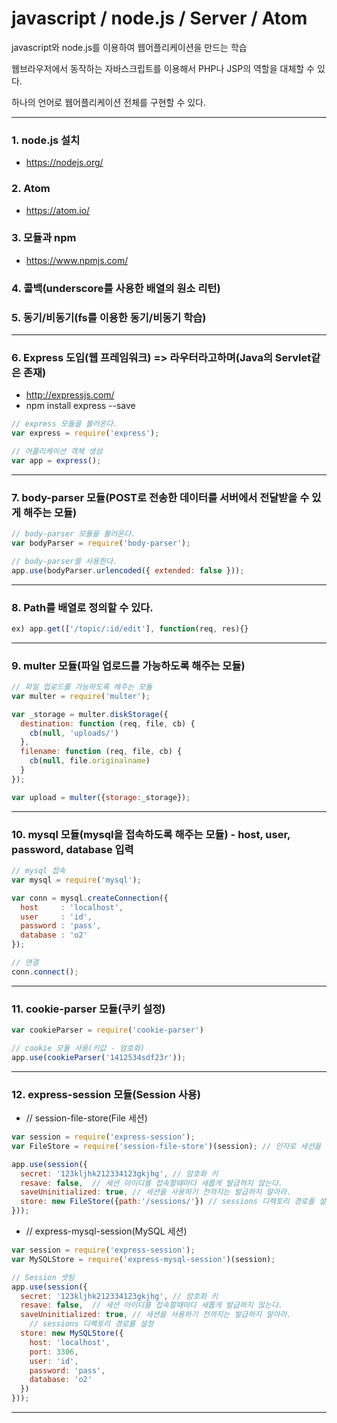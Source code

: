 # javascript / node.js / Server / Atom

javascript와 node.js를 이용하여 웹어플리케이션을 만드는 학습

웹브라우저에서 동작하는 자바스크립트를 이용해서 PHP나 JSP의 역할을 대체할 수 있다.

하나의 언어로 웹어플리케이션 전체를 구현할 수 있다.

***

### 1. node.js 설치
- <https://nodejs.org/>
### 2. Atom
- <https://atom.io/>
### 3. 모듈과 npm
- <https://www.npmjs.com/>
### 4. 콜백(underscore를 사용한 배열의 원소 리턴)
### 5. 동기/비동기(fs를 이용한 동기/비동기 학습)
----------------------------------------------------------------------------------
### 6. Express 도입(웹 프레임워크) => 라우터라고하며(Java의 Servlet같은 존재)
- <http://expressjs.com/>
- npm install express --save
~~~js
// express 모듈을 불러온다.
var express = require('express');

// 어플리케이션 객체 생성
var app = express();
~~~
----------------------------------------------------------------------------------
### 7. body-parser 모듈(POST로 전송한 데이터를 서버에서 전달받을 수 있게 해주는 모듈)
~~~js
// body-parser 모듈을 불러온다.
var bodyParser = require('body-parser');

// body-parser를 사용한다.
app.use(bodyParser.urlencoded({ extended: false }));
~~~
----------------------------------------------------------------------------------
### 8. Path를 배열로 정의할 수 있다.
~~~js
ex) app.get(['/topic/:id/edit'], function(req, res){}
~~~
----------------------------------------------------------------------------------
### 9. multer 모듈(파일 업로드를 가능하도록 해주는 모듈)
~~~js
// 파일 업로드를 가능하도록 해주는 모듈
var multer = require('multer');

var _storage = multer.diskStorage({
  destination: function (req, file, cb) {
    cb(null, 'uploads/')
  },
  filename: function (req, file, cb) {
    cb(null, file.originalname)
  }
});

var upload = multer({storage:_storage});
~~~
----------------------------------------------------------------------------------
### 10. mysql 모듈(mysql을 접속하도록 해주는 모듈) - host, user, password, database 입력
~~~js
// mysql 접속
var mysql = require('mysql');

var conn = mysql.createConnection({
  host     : 'localhost',
  user     : 'id',
  password : 'pass',
  database : 'o2'
});

// 연결
conn.connect();
~~~
----------------------------------------------------------------------------------
### 11. cookie-parser 모듈(쿠키 설정)
~~~js
var cookieParser = require('cookie-parser')

// cookie 모듈 사용(키값 - 암호화)
app.use(cookieParser('1412534sdf23r'));
~~~
----------------------------------------------------------------------------------
### 12. express-session 모듈(Session 사용)
- // session-file-store(File 세션)
~~~js
var session = require('express-session');
var FileStore = require('session-file-store')(session); // 인자로 세션을 전달

app.use(session({
  secret: '123kljhk212334123gkjhg', // 암호화 키
  resave: false,  // 세션 아이디를 접속할때마다 새롭게 발급하지 않는다.
  saveUninitialized: true, // 세션을 사용하기 전까지는 발급하지 말아라.
  store: new FileStore({path:'/sessions/'}) // sessions 디렉토리 경로를 설정
}));
~~~

- // express-mysql-session(MySQL 세션)
~~~js
var session = require('express-session');
var MySQLStore = require('express-mysql-session')(session);

// Session 셋팅
app.use(session({
  secret: '123kljhk212334123gkjhg', // 암호화 키
  resave: false,  // 세션 아이디를 접속할때마다 새롭게 발급하지 않는다.
  saveUninitialized: true, // 세션을 사용하기 전까지는 발급하지 말아라.
    // sessions 디렉토리 경로를 설정
  store: new MySQLStore({
    host: 'localhost',
    port: 3306,
    user: 'id',
    password: 'pass',
    database: 'o2'
  })
}));
~~~
----------------------------------------------------------------------------------
